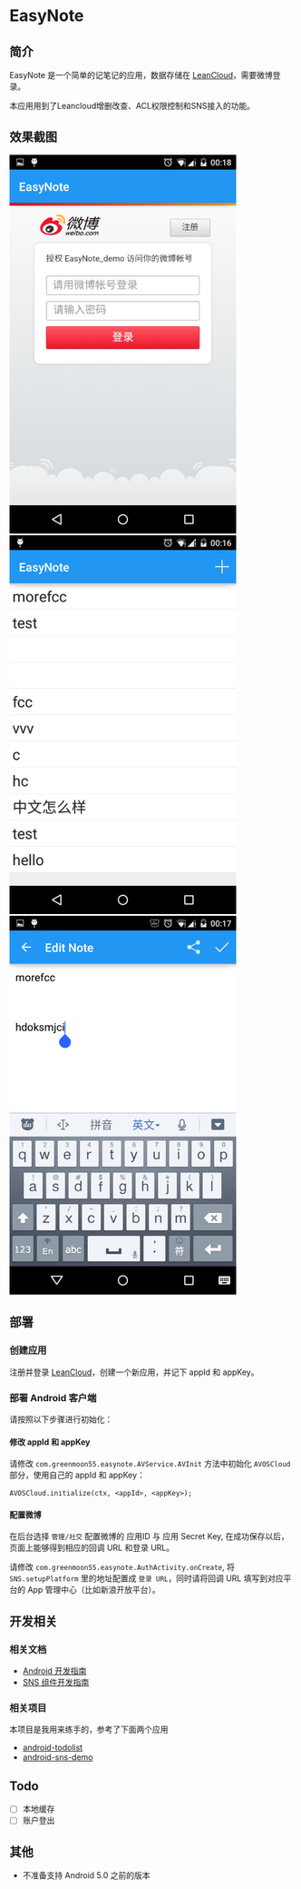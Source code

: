 # EasyNote

## 简介

EasyNote 是一个简单的记笔记的应用，数据存储在 [LeanCloud](http://leancloud.cn)，需要微博登录。

本应用用到了Leancloud增删改查、ACL权限控制和SNS接入的功能。


## 效果截图

<img src="https://raw.githubusercontent.com/greenmoon55/easynote/master/doc/images/1.png" width="400" />

<img src="https://raw.githubusercontent.com/greenmoon55/easynote/master/doc/images/2.png" width="400" />

<img src="https://raw.githubusercontent.com/greenmoon55/easynote/master/doc/images/3.png" width="400" />

## 部署

### 创建应用

注册并登录 [LeanCloud](http://leancloud.cn)，创建一个新应用，并记下 appId 和 appKey。

### 部署 Android 客户端

请按照以下步骤进行初始化：


#### 修改 appId 和 appKey

请修改 `com.greenmoon55.easynote.AVService.AVInit` 方法中初始化 `AVOSCloud` 部分，使用自己的 appId 和 appKey：

   ```
   AVOSCloud.initialize(ctx, <appId>, <appKey>); 
   ```

#### 配置微博

在后台选择 `管理/社交` 配置微博的 应用ID 与 应用 Secret Key, 在成功保存以后，页面上能够得到相应的回调 URL 和登录 URL。

请修改 `com.greenmoon55.easynote.AuthActivity.onCreate`, 将 `SNS.setupPlatform` 里的地址配置成 `登录 URL`，同时请将回调 URL 填写到对应平台的 App 管理中心（比如新浪开放平台）。


## 开发相关

### 相关文档

* [Android 开发指南](https://leancloud.cn/docs/android_guide.html)
* [SNS 组件开发指南](https://leancloud.cn/docs/sns.html)

### 相关项目

本项目是我用来练手的，参考了下面两个应用

* [android-todolist](https://github.com/leancloud/android-todolist)
* [android-sns-demo](https://github.com/leancloud/android-sns-demo)

## Todo

- [ ] 本地缓存
- [ ] 账户登出

## 其他

* 不准备支持 Android 5.0 之前的版本
